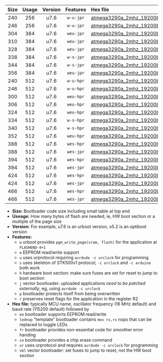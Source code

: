 |Size|Usage|Version|Features|Hex file|
|:-:|:-:|:-:|:-:|:--|
|240|256|u7.6|`w-u-jpr`|[atmega3290a_2mhz_19200bps_ur_vbl.hex](https://raw.githubusercontent.com/stefanrueger/urboot/main/atmega3290a_2mhz_19200bps_ur_vbl.hex)|
|246|256|u7.6|`w-u-jpr`|[atmega3290a_2mhz_19200bps_lednop_ur_vbl.hex](https://raw.githubusercontent.com/stefanrueger/urboot/main/atmega3290a_2mhz_19200bps_lednop_ur_vbl.hex)|
|304|384|u7.6|`weu-jpr`|[atmega3290a_2mhz_19200bps_ee_ur_vbl.hex](https://raw.githubusercontent.com/stefanrueger/urboot/main/atmega3290a_2mhz_19200bps_ee_ur_vbl.hex)|
|310|384|u7.6|`weu-jpr`|[atmega3290a_2mhz_19200bps_ee_lednop_ur_vbl.hex](https://raw.githubusercontent.com/stefanrueger/urboot/main/atmega3290a_2mhz_19200bps_ee_lednop_ur_vbl.hex)|
|328|384|u7.6|`weu-jpr`|[atmega3290a_2mhz_19200bps_ee_lednop_fr_ur_vbl.hex](https://raw.githubusercontent.com/stefanrueger/urboot/main/atmega3290a_2mhz_19200bps_ee_lednop_fr_ur_vbl.hex)|
|338|384|u7.6|`w-s-jpr`|[atmega3290a_2mhz_19200bps_vbl.hex](https://raw.githubusercontent.com/stefanrueger/urboot/main/atmega3290a_2mhz_19200bps_vbl.hex)|
|344|384|u7.6|`w-s-jpr`|[atmega3290a_2mhz_19200bps_lednop_vbl.hex](https://raw.githubusercontent.com/stefanrueger/urboot/main/atmega3290a_2mhz_19200bps_lednop_vbl.hex)|
|356|384|u7.6|`weu-jpr`|[atmega3290a_2mhz_19200bps_ee_lednop_fr_ce_ur_vbl.hex](https://raw.githubusercontent.com/stefanrueger/urboot/main/atmega3290a_2mhz_19200bps_ee_lednop_fr_ce_ur_vbl.hex)|
|240|512|u7.6|`w-u-hpr`|[atmega3290a_2mhz_19200bps_ur.hex](https://raw.githubusercontent.com/stefanrueger/urboot/main/atmega3290a_2mhz_19200bps_ur.hex)|
|246|512|u7.6|`w-u-hpr`|[atmega3290a_2mhz_19200bps_lednop_ur.hex](https://raw.githubusercontent.com/stefanrueger/urboot/main/atmega3290a_2mhz_19200bps_lednop_ur.hex)|
|300|512|u7.6|`weu-hpr`|[atmega3290a_2mhz_19200bps_ee_ur.hex](https://raw.githubusercontent.com/stefanrueger/urboot/main/atmega3290a_2mhz_19200bps_ee_ur.hex)|
|306|512|u7.6|`weu-hpr`|[atmega3290a_2mhz_19200bps_ee_lednop_ur.hex](https://raw.githubusercontent.com/stefanrueger/urboot/main/atmega3290a_2mhz_19200bps_ee_lednop_ur.hex)|
|324|512|u7.6|`weu-hpr`|[atmega3290a_2mhz_19200bps_ee_lednop_fr_ur.hex](https://raw.githubusercontent.com/stefanrueger/urboot/main/atmega3290a_2mhz_19200bps_ee_lednop_fr_ur.hex)|
|334|512|u7.6|`w-s-hpr`|[atmega3290a_2mhz_19200bps.hex](https://raw.githubusercontent.com/stefanrueger/urboot/main/atmega3290a_2mhz_19200bps.hex)|
|340|512|u7.6|`w-s-hpr`|[atmega3290a_2mhz_19200bps_lednop.hex](https://raw.githubusercontent.com/stefanrueger/urboot/main/atmega3290a_2mhz_19200bps_lednop.hex)|
|352|512|u7.6|`weu-hpr`|[atmega3290a_2mhz_19200bps_ee_lednop_fr_ce_ur.hex](https://raw.githubusercontent.com/stefanrueger/urboot/main/atmega3290a_2mhz_19200bps_ee_lednop_fr_ce_ur.hex)|
|388|512|u7.6|`wes-hpr`|[atmega3290a_2mhz_19200bps_ee.hex](https://raw.githubusercontent.com/stefanrueger/urboot/main/atmega3290a_2mhz_19200bps_ee.hex)|
|388|512|u7.6|`wes-jpr`|[atmega3290a_2mhz_19200bps_ee_vbl.hex](https://raw.githubusercontent.com/stefanrueger/urboot/main/atmega3290a_2mhz_19200bps_ee_vbl.hex)|
|394|512|u7.6|`wes-hpr`|[atmega3290a_2mhz_19200bps_ee_lednop.hex](https://raw.githubusercontent.com/stefanrueger/urboot/main/atmega3290a_2mhz_19200bps_ee_lednop.hex)|
|394|512|u7.6|`wes-jpr`|[atmega3290a_2mhz_19200bps_ee_lednop_vbl.hex](https://raw.githubusercontent.com/stefanrueger/urboot/main/atmega3290a_2mhz_19200bps_ee_lednop_vbl.hex)|
|424|512|u7.6|`wes-hpr`|[atmega3290a_2mhz_19200bps_ee_lednop_fr.hex](https://raw.githubusercontent.com/stefanrueger/urboot/main/atmega3290a_2mhz_19200bps_ee_lednop_fr.hex)|
|424|512|u7.6|`wes-jpr`|[atmega3290a_2mhz_19200bps_ee_lednop_fr_vbl.hex](https://raw.githubusercontent.com/stefanrueger/urboot/main/atmega3290a_2mhz_19200bps_ee_lednop_fr_vbl.hex)|
|466|512|u7.6|`wes-hpr`|[atmega3290a_2mhz_19200bps_ee_lednop_fr_ce.hex](https://raw.githubusercontent.com/stefanrueger/urboot/main/atmega3290a_2mhz_19200bps_ee_lednop_fr_ce.hex)|
|466|512|u7.6|`wes-jpr`|[atmega3290a_2mhz_19200bps_ee_lednop_fr_ce_vbl.hex](https://raw.githubusercontent.com/stefanrueger/urboot/main/atmega3290a_2mhz_19200bps_ee_lednop_fr_ce_vbl.hex)|

- **Size:** Bootloader code size including small table at top end
- **Useage:** How many bytes of flash are needed, ie, HW boot section or a multiple of the page size
- **Version:** For example, u7.6 is an urboot version, o5.2 is an optiboot version
- **Features:**
  + `w` urboot provides `pgm_write_page(sram, flash)` for the application at `FLASHEND-4+1`
  + `e` EEPROM read/write support
  + `u` uses urprotocol requiring `avrdude -c urclock` for programming
  + `s` uses skeleton of STK500v1 protocol; `-c urclock` and `-c arduino` both work
  + `h` hardware boot section: make sure fuses are set for reset to jump to boot section
  + `j` vector bootloader: uploaded applications *need to be patched externally*, eg, using `avrdude -c urclock`
  + `p` bootloader protects itself from being overwritten
  + `r` preserves reset flags for the application in the register R2
- **Hex file:** typically MCU name, oscillator frequency (16 MHz default) and baud rate (115200 default) followed by
  + `ee` bootloader supports EEPROM read/write
  + `lednop` "template" bootloader contains `mov rx,rx` nops that can be replaced to toggle LEDs
  + `fr` bootloader provides non-essential code for smoother error handing
  + `ce` bootloader provides a chip erase command
  + `ur` uses urprotocol and requires `avrdude -c urclock` for programming
  + `vbl` vector bootloader: set fuses to jump to reset, not the HW boot section
